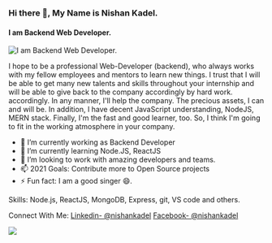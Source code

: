 ### Hi there 👋, My Name is Nishan Kadel.
#### I am Backend Web Developer.
![I am Backend Web Developer.](https://nishankadel.com.np/img/my_pic.png)

I hope to be a professional Web-Developer (backend), who always works with my fellow employees and mentors to learn new things. I trust that I will be able to get many new talents and skills throughout your internship and will be able to give back to the company accordingly by hard work. accordingly. In any manner, I'll help the company. The precious assets, I can and will be. In addition, I have decent JavaScript understanding, NodeJS, MERN stack. Finally, I'm the fast and good learner, too. So, I think I'm going to fit in the working atmosphere in your company.

- 🔭 I’m currently working as Backend Developer
- 🌱 I’m currently learning Node.JS, ReactJS
- 👯 I’m looking to work with amazing developers and teams.
- 📫 2021 Goals: Contribute more to Open Source projects
- ⚡ Fun fact: I am a good singer 😄.

Skills: Node.js, ReactJS, MongoDB, Express, git, VS code and others.

Connect With Me:
[Linkedin- @nishankadel](https://www.linkedin.com/in/nishan-kadel-b5470818a/)
[Facebook- @nishankadel](https://www.facebook.com/iamthenishankadel)


<img src="https://github-readme-stats.vercel.app/api?username=nishankadel&&show_icons=true&title_color=ffffff&icon_color=bb2acf&text_color=daf7dc&bg_color=151515" />
